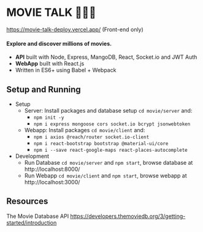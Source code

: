 # MOVIE TALK 🍿🎥🍿
https://movie-talk-deploy.vercel.app/ (Front-end only)

#### Explore and discover millions of movies.
- **API** built with Node, Express, MangoDB, React, Socket.io and JWT Auth
- **WebApp** built with React.js
- Written in ES6+ using Babel + Webpack

## Setup and Running
- Setup
  - Server: Install packages and database setup `cd movie/server` and:
    -  `npm init -y`
    -  `npm i express mongoose cors socket.io bcrypt jsonwebtoken`
  - Webapp: Install packages `cd movie/client` and:
    -  `npm i axios @reach/router socket.io-client`
    -  `npm i react-bootstrap bootstrap @material-ui/core`
    -  `npm i --save react-google-maps react-places-autocomplete`
- Development
  - Run Database `cd movie/server` and `npm start`, browse database at http://localhost:8000/
  - Run Webapp `cd movie/client` and `npm start`, browse webapp at http://localhost:3000/

## Resources 
The Movie Database API https://developers.themoviedb.org/3/getting-started/introduction


